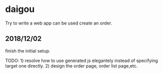 # daigou

Try to write a web app can be used create an order.

## 2018/12/02
finish the initial setup.

TODO: 1) resolve how to use generated js elegantely instead of specifying target one directly.
      2) design the order page, order list page,etc. 
